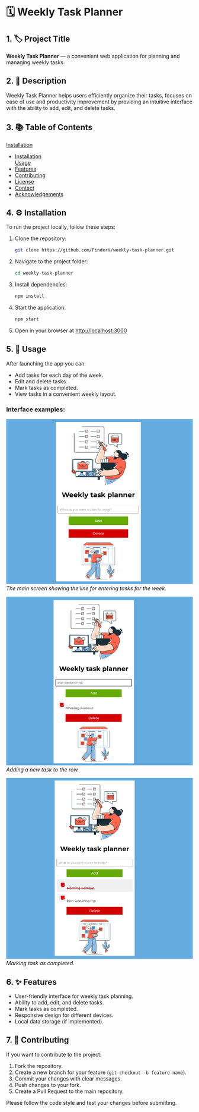 # 🗓️ Weekly Task Planner

## 1. 🏷️ Project Title  
**Weekly Task Planner** — a convenient web application for planning and managing weekly tasks.

## 2. 📝 Description  
Weekly Task Planner helps users efficiently organize their tasks, focuses on ease of use and productivity improvement by providing an intuitive interface with the ability to add, edit, and delete tasks.

## 3. 📚 Table of Contents  
[Installation](#-installation)
- [Installation](#4-installation)  
 [Usage](#5-usage)  
- [Features](#6-features)  
- [Contributing](#7-contributing)  
- [License](#license)  
- [Contact](#contact)  
- [Acknowledgements](#acknowledgements)  

## 4. ⚙️ Installation  
To run the project locally, follow these steps:

1. Clone the repository:  
   ```bash
   git clone https://github.com/FinderV/weekly-task-planner.git
   ```
2. Navigate to the project folder:  
   ```bash
   cd weekly-task-planner
   ```
3. Install dependencies:  
   ```bash
   npm install
   ```
4. Start the application:  
   ```bash
   npm start
   ```
5. Open in your browser at [http://localhost:3000](http://localhost:3000)

## 5. 🚀 Usage  
After launching the app you can:

- Add tasks for each day of the week.  
- Edit and delete tasks.  
- Mark tasks as completed.  
- View tasks in a convenient weekly layout.

### Interface examples:

![Main task planner screen](./assets/main.png)  
*The main screen showing the line for entering tasks for the week.*

![Adding a new task](./assets/add-task.png)  
*Adding a new task to the row.*

![Completed tasks marked](./assets/completed-task.png)  
*Marking task as completed.*

## 6. ✨ Features  
- User-friendly interface for weekly task planning.  
- Ability to add, edit, and delete tasks.  
- Mark tasks as completed.  
- Responsive design for different devices.  
- Local data storage (if implemented).

## 7. 🤝 Contributing  
If you want to contribute to the project:

1. Fork the repository.  
2. Create a new branch for your feature (`git checkout -b feature-name`).  
3. Commit your changes with clear messages.  
4. Push changes to your fork.  
5. Create a Pull Request to the main repository.

Please follow the code style and test your changes before submitting.

